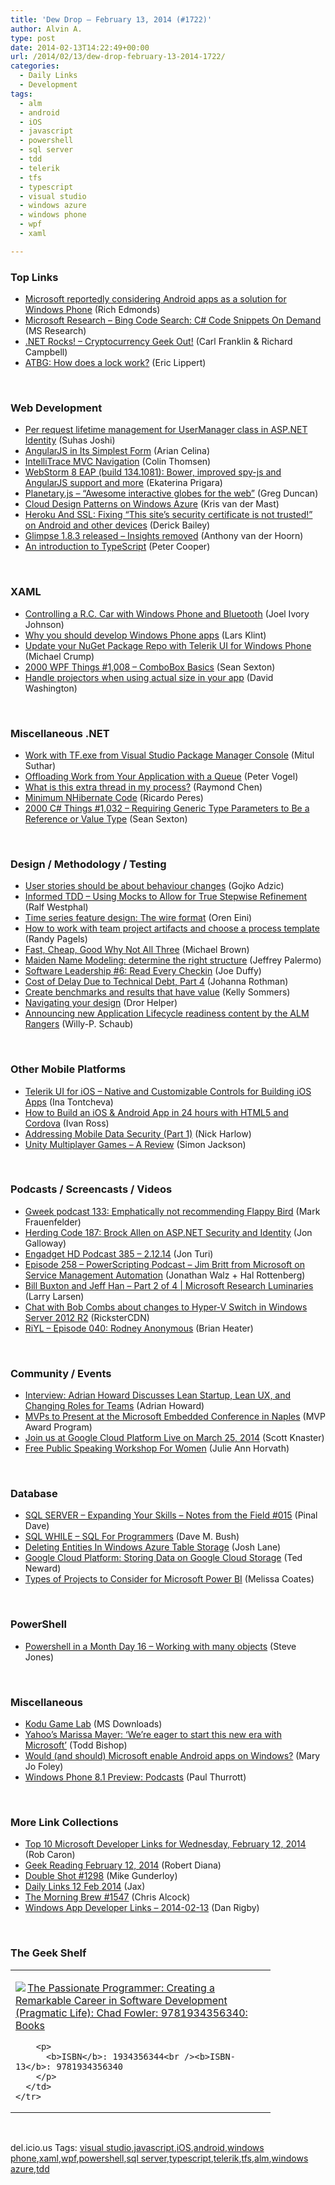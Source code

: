 ```yaml
---
title: 'Dew Drop – February 13, 2014 (#1722)'
author: Alvin A.
type: post
date: 2014-02-13T14:22:49+00:00
url: /2014/02/13/dew-drop-february-13-2014-1722/
categories:
  - Daily Links
  - Development
tags:
  - alm
  - android
  - iOS
  - javascript
  - powershell
  - sql server
  - tdd
  - telerik
  - tfs
  - typescript
  - visual studio
  - windows azure
  - windows phone
  - wpf
  - xaml

---
```

### <a name="top"></a>Top Links

  * <a href="http://feedproxy.google.com/~r/wmexperts/~3/ElxX6RVH7zA/story01.htm" target="_blank">Microsoft reportedly considering Android apps as a solution for Windows Phone</a> (Rich Edmonds)
  * <a href="http://codesnippet.research.microsoft.com/" target="_blank">Microsoft Research &#8211; Bing Code Search: C# Code Snippets On Demand</a> (MS Research)
  * <a href="http://www.dotnetrocks.com/default.aspx?ShowNum=950" target="_blank">.NET Rocks! &#8211; Cryptocurrency Geek Out!</a> (Carl Franklin & Richard Campbell)
  * <a href="http://ericlippert.com/2014/02/12/how-does-a-lock-work/?utm_source=rss&utm_medium=rss&utm_campaign=how-does-a-lock-work" target="_blank">ATBG: How does a lock work?</a> (Eric Lippert)

&nbsp;

### <a name="web"></a>Web Development

  * <a href="http://blogs.msdn.com/b/webdev/archive/2014/02/12/per-request-lifetime-management-for-usermanager-class-in-asp-net-identity.aspx" target="_blank">Per request lifetime management for UserManager class in ASP.NET Identity</a> (Suhas Joshi)
  * <a href="http://java.dzone.com/articles/angularjs-its-simplest-form" target="_blank">AngularJS in Its Simplest Form</a> (Arian Celina)
  * <a href="http://blogs.msdn.com/b/visualstudioalm/archive/2014/02/12/intellitrace-mvc-navigation.aspx" target="_blank">IntelliTrace MVC Navigation</a> (Colin Thomsen)
  * <a href="http://blog.jetbrains.com/webstorm/2014/02/webstorm-8-eap-build-134-1081/?utm_source=rss&utm_medium=rss&utm_campaign=webstorm-8-eap-build-134-1081" target="_blank">WebStorm 8 EAP (build 134.1081): Bower, improved spy-js and AngularJS support and more</a> (Ekaterina Prigara)
  * <a href="http://channel9.msdn.com/coding4fun/blog/Planetaryjs-Awesome-interactive-globes-for-the-web" target="_blank">Planetary.js &#8211; &#8220;Awesome interactive globes for the web&#8221;</a> (Greg Duncan)
  * <a href="http://blog.krisvandermast.com/CloudDesignPatternsOnWindowsAzure.aspx" target="_blank">Cloud Design Patterns on Windows Azure</a> (Kris van der Mast)
  * <a href="http://feedproxy.google.com/~r/LosTechies/~3/HKGa6Xli_ig/" target="_blank">Heroku And SSL: Fixing “This site’s security certificate is not trusted!” on Android and other devices</a> (Derick Bailey)
  * <a href="http://feeds.getglimpse.com/~r/getglimpse/~3/lwSdsZ_xM4I/" target="_blank">Glimpse 1.8.3 released – Insights removed</a> (Anthony van der Hoorn)
  * <a href="http://feedproxy.google.com/~r/oreilly/news/~3/khiA8Rod9GI/an-introduction-to-typescript.html" target="_blank">An introduction to TypeScript</a> (Peter Cooper)

&nbsp;

### <a name="silverlight"></a>XAML

  * <a href="http://www.codeproject.com/Articles/725607/Controlling-a-R-C-Car-with-Windows-Phone-and-Bluet" target="_blank">Controlling a R.C. Car with Windows Phone and Bluetooth</a> (Joel Ivory Johnson)
  * <a href="http://blog.pluralsight.com/develop-windows-phone-apps" target="_blank">Why you should develop Windows Phone apps</a> (Lars Klint)
  * <a href="http://feedproxy.google.com/~r/Telerik/~3/TWgQK08iQiM/update-your-nuget-package-repo-with-telerik-ui-for-windows-phone" target="_blank">Update your NuGet Package Repo with Telerik UI for Windows Phone</a> (Michael Crump)
  * <a href="http://wpf.2000things.com/2014/02/13/1008-combobox-basics/" target="_blank">2000 WPF Things #1,008 – ComboBox Basics</a> (Sean Sexton)
  * <a href="http://dwcares.com/actual-size-projectors/" target="_blank">Handle projectors when using actual size in your app</a> (David Washington)

&nbsp;

### <a name="dotnet"></a>Miscellaneous .NET

  * <a href="http://mscodingblog.blogspot.com/2014/02/work-with-tfexe-from-visual-studio.html" target="_blank">Work with TF.exe from Visual Studio Package Manager Console</a> (Mitul Suthar)
  * <a href="http://visualstudiomagazine.com/articles/2014/02/01/offloading-work-from-your-application-with-a-queue.aspx" target="_blank">Offloading Work from Your Application with a Queue</a> (Peter Vogel)
  * <a href="http://blogs.msdn.com/b/oldnewthing/archive/2014/02/12/10498659.aspx" target="_blank">What is this extra thread in my process?</a> (Raymond Chen)
  * <a href="http://weblogs.asp.net/ricardoperes/archive/2014/02/12/minimum-nhibernate-code.aspx" target="_blank">Minimum NHibernate Code</a> (Ricardo Peres)
  * <a href="http://csharp.2000things.com/2014/02/13/1032-requiring-generic-type-parameters-to-be-a-reference-or-value-type/" target="_blank">2000 C# Things #1,032 – Requiring Generic Type Parameters to Be a Reference or Value Type</a> (Sean Sexton)

&nbsp;

### <a name="design"></a>Design / Methodology / Testing

  * <a href="http://gojko.net/2014/02/12/user-stories-should-be-about-behaviour-changes/" target="_blank">User stories should be about behaviour changes</a> (Gojko Adzic)
  * <a href="http://feedproxy.google.com/~r/geekswithblogs/~3/1qn8Dw0zFCU/informed-tdd-ndash-using-mocks-to-allow-for-true-stepwise.aspx" target="_blank">Informed TDD – Using Mocks to Allow for True Stepwise Refinement</a> (Ralf Westphal)
  * <a href="http://feedproxy.google.com/~r/AyendeRahien/~3/_gXHsKzzTek/time-series-feature-design-the-wire-format" target="_blank">Time series feature design: The wire format</a> (Oren Eini)
  * <a href="http://www.teamsystemcafe.net/Home/Details/126" target="_blank">How to work with team project artifacts and choose a process template</a> (Randy Pagels)
  * <a href="http://azurecoding.net/browniepoints/brownie/2014/02/12/fast-cheap-good-why-not-all-three" target="_blank">Fast, Cheap, Good Why Not All Three</a> (Michael Brown)
  * <a href="http://feeds.jeffreypalermo.com/~r/jeffreypalermo/~3/WDUIPvSg6aE/" target="_blank">Maiden Name Modeling: determine the right structure</a> (Jeffrey Palermo)
  * <a href="http://joeduffyblog.com/2014/02/12/software-leadership-6-read-every-checkin/" target="_blank">Software Leadership #6: Read Every Checkin</a> (Joe Duffy)
  * <a href="http://feedproxy.google.com/~r/ManagingProductDevelopment/~3/rOV_nPA1WY8/cost-of-delay-due-to-technical-debt-part-4.html" target="_blank">Cost of Delay Due to Technical Debt, Part 4</a> (Johanna Rothman)
  * <a href="http://feedproxy.google.com/~r/kellabyte/~3/xuzlALOmWUo/" target="_blank">Create benchmarks and results that have value</a> (Kelly Sommers)
  * <a href="http://feedproxy.google.com/~r/HelperCode/~3/TS2Q4Hz9vfM/navigating-your-design.html" target="_blank">Navigating your design</a> (Dror Helper)
  * <a href="http://blogs.msdn.com/b/visualstudioalm/archive/2014/02/12/new-readiness-content-released-or-spotted-by-the-alm-rangers.aspx" target="_blank">Announcing new Application Lifecycle readiness content by the ALM Rangers</a> (Willy-P. Schaub)

&nbsp;

### <a name="mobile"></a>Other Mobile Platforms

  * <a href="http://feedproxy.google.com/~r/Telerik/~3/UQKEPcq5Uao/telerik-ui-for-ios---native-and-customizable-controls-for-building-ios-apps" target="_blank">Telerik UI for iOS &#8211; Native and Customizable Controls for Building iOS Apps</a> (Ina Tontcheva)
  * <a href="http://css.dzone.com/articles/iosandroid-app-24-hours-html5" target="_blank">How to Build an iOS & Android App in 24 hours with HTML5 and Cordova</a> (Ivan Ross)
  * <a href="http://feedproxy.google.com/~r/extblog/~3/f_R_DXbmD7I/" target="_blank">Addressing Mobile Data Security (Part 1)</a> (Nick Harlow)
  * <a href="http://www.codeproject.com/Articles/725748/Unity-Multiplayer-Games-A-Review" target="_blank">Unity Multiplayer Games – A Review</a> (Simon Jackson)

&nbsp;

### <a name="podcasts"></a>Podcasts / Screencasts / Videos

  * <a href="http://gweek.net" target="_blank">Gweek podcast 133: Emphatically not recommending Flappy Bird</a> (Mark Frauenfelder)
  * <a href="http://feedproxy.google.com/~r/HerdingCode/~3/fMfgD8p0Y6Q/" target="_blank">Herding Code 187: Brock Allen on ASP.NET Security and Identity</a> (Jon Galloway)
  * <a href="http://www.engadget.com/2014/02/12/engadget-hd-podcast-385/?ncid=rss_truncated" target="_blank">Engadget HD Podcast 385 &#8211; 2.12.14</a> (Jon Turi)
  * <a href="http://feedproxy.google.com/~r/Powerscripting/~3/-tQu3wD0JcM/episode-258-powerscripting-podcast-jim-britt-from-microsoft-on-service-management-automation" target="_blank">Episode 258 &#8211; PowerScripting Podcast &#8211; Jim Britt from Microsoft on Service Management Automation</a> (Jonathan Walz + Hal Rottenberg)
  * <a href="http://channel9.msdn.com/Series/Microsoft-Research-Luminaries/Bill-Buxton-and-Jeff-Han-Part-2-of-4" target="_blank">Bill Buxton and Jeff Han &#8211; Part 2 of 4 | Microsoft Research Luminaries</a> (Larry Larsen)
  * <a href="http://channel9.msdn.com/Blogs/Regular-IT-Guy/Chat-with-Bob-Combs-about-changes-to-Hyper-V-Switch-in-Windows-Server-2012-R2" target="_blank">Chat with Bob Combs about changes to Hyper-V Switch in Windows Server 2012 R2</a> (RicksterCDN)
  * <a href="http://riyl.podbean.com/2014/02/12/episode-040-rodney-anonymous/" target="_blank">RiYL &#8211; Episode 040: Rodney Anonymous</a> (Brian Heater)

&nbsp;

### <a name="events"></a>Community / Events

  * <a href="http://www.infoq.com/interviews/adrian-howard-lean-startup-lean-ux-changing-roles?utm_campaign=infoq_content&utm_source=infoq&utm_medium=feed&utm_term=global" target="_blank">Interview: Adrian Howard Discusses Lean Startup, Lean UX, and Changing Roles for Teams</a> (Adrian Howard)
  * <a href="http://blogs.msdn.com/b/mvpawardprogram/archive/2014/02/12/mvps-to-present-at-the-microsoft-embedded-conference-in-naples.aspx" target="_blank">MVPs to Present at the Microsoft Embedded Conference in Naples</a> (MVP Award Program)
  * <a href="http://feedproxy.google.com/~r/GDBcode/~3/78hjKZVCKOY/join-us-at-google-cloud-platform-live.html" target="_blank">Join us at Google Cloud Platform Live on March 25, 2014</a> (Scott Knaster)
  * <a href="https://github.com/blog/1781-free-public-speaking-workshop-for-women" target="_blank">Free Public Speaking Workshop For Women</a> (Julie Ann Horvath)

&nbsp;

### <a name="sql"></a>Database

  * <a href="http://blog.sqlauthority.com/2014/02/13/sql-server-expanding-your-skills-notes-from-the-field-015/" target="_blank">SQL SERVER – Expanding Your Skills – Notes from the Field #015</a> (Pinal Dave)
  * <a href="http://blog.dmbcllc.com/sql-while-sql-for-programmers/" target="_blank">SQL WHILE – SQL For Programmers</a> (Dave M. Bush)
  * <a href="http://wintellect.com/blogs/jlane/deleting-entities-in-windows-azure-table-storage" target="_blank">Deleting Entities In Windows Azure Table Storage</a> (Josh Lane)
  * <a href="http://www.codeproject.com/Articles/725659/Google-Cloud-Platform-Storing-Data-on-Google-Cloud" target="_blank">Google Cloud Platform: Storing Data on Google Cloud Storage</a> (Ted Neward)
  * <a href="http://feedproxy.google.com/~r/SqlChick-MelissaCoates/~3/ltNvF6sB3dg/types-of-projects-to-consider-for-microsoft-power-bi" target="_blank">Types of Projects to Consider for Microsoft Power BI</a> (Melissa Coates)

&nbsp;

### <a name="ps"></a>PowerShell

  * <a href="http://www.sqlservercentral.com/blogs/steve_jones/2014/02/12/powershell-in-a-month-day-16-working-with-many-objects/" target="_blank">Powershell in a Month Day 16 – Working with many objects</a> (Steve Jones)

&nbsp;

### <a name="misc"></a>Miscellaneous

  * <a href="http://www.microsoft.com/en-us/download/details.aspx?id=10056&WT.mc_id=rss_alldownloads_all" target="_blank">Kodu Game Lab</a> (MS Downloads)
  * <a href="http://feedproxy.google.com/~r/geekwire/~3/Jvy74QT6Pp8/" target="_blank">Yahoo’s Marissa Mayer: ‘We’re eager to start this new era with Microsoft’</a> (Todd Bishop)
  * <a href="http://www.zdnet.com/would-and-should-microsoft-enable-android-apps-on-windows-7000026266/#ftag=RSS14dc6a9" target="_blank">Would (and should) Microsoft enable Android apps on Windows?</a> (Mary Jo Foley)
  * <a href="http://winsupersite.com/windows-phone/windows-phone-81-preview-podcasts" target="_blank">Windows Phone 8.1 Preview: Podcasts</a> (Paul Thurrott)

&nbsp;

### <a name="links"></a>More Link Collections

  * <a href="http://blogs.msdn.com/b/robcaron/archive/2014/02/12/top-10-microsoft-developer-links-for-wednesday-february-12-2014.aspx" target="_blank">Top 10 Microsoft Developer Links for Wednesday, February 12, 2014</a> (Rob Caron)
  * <a href="http://feeds.regulargeek.com/~r/RegularGeek/~3/i_2uYwmAk3w/" target="_blank">Geek Reading February 12, 2014</a> (Robert Diana)
  * <a href="http://afreshcup.com/home/2014/2/13/double-shot-1298.html" target="_blank">Double Shot #1298</a> (Mike Gunderloy)
  * <a href="http://feedproxy.google.com/~r/parsimonyjax/~3/4AHKZBezil0/daily-links-12-feb-2014.html" target="_blank">Daily Links 12 Feb 2014</a> (Jax)
  * <a href="http://feedproxy.google.com/~r/ReflectivePerspective/~3/5Bnd4oxa6IE/" target="_blank">The Morning Brew #1547</a> (Chris Alcock)
  * <a href="http://feedproxy.google.com/~r/DanRigby/~3/s_PFIkbfJE4/" target="_blank">Windows App Developer Links &#8211; 2014-02-13</a> (Dan Rigby)

&nbsp;

### <a name="shelf"></a>The Geek Shelf

<div id="scid:7dc1bd33-94bd-46fd-a20b-0131235bcd47:fe06cf6e-d81e-4d67-ae9f-31ce9679df3a" class="wlWriterEditableSmartContent" style="float: none; padding-bottom: 0px; padding-top: 0px; padding-left: 0px; margin: 0px; display: inline; padding-right: 0px">
  <table cellspacing="0" cellpadding="2" width="400" border="0" unselectable="on">
    <tr>
      <td valign="top" width="400">
        <p>
          <a title="The Passionate Programmer: Creating a Remarkable Career in Software Development (Pragmatic Life): Chad Fowler: 9781934356340: Books" href="http://www.amazon.com/exec/obidos/ASIN/1934356344/alvinashcraft-20"><img data-recalc-dims="1" decoding="async" src="https://i0.wp.com/images.amazon.com/images/P/1934356344.01.MZZZZZZZ.jpg?w=660" border="0" align="left" style="float:left" />The Passionate Programmer: Creating a Remarkable Career in Software Development (Pragmatic Life): Chad Fowler: 9781934356340: Books</a>
        </p>
        
        <p>
          <b>ISBN</b>: 1934356344<br /><b>ISBN-13</b>: 9781934356340
        </p>
      </td>
    </tr>
  </table>
</div>

&nbsp;

<div id="scid:0767317B-992E-4b12-91E0-4F059A8CECA8:9b241dc9-5969-4d77-8344-707372d1904e" class="wlWriterEditableSmartContent" style="float: none; padding-bottom: 0px; padding-top: 0px; padding-left: 0px; margin: 0px; display: inline; padding-right: 0px">
  del.icio.us Tags: <a href="http://del.icio.us/popular/visual+studio" rel="tag">visual studio</a>,<a href="http://del.icio.us/popular/javascript" rel="tag">javascript</a>,<a href="http://del.icio.us/popular/iOS" rel="tag">iOS</a>,<a href="http://del.icio.us/popular/android" rel="tag">android</a>,<a href="http://del.icio.us/popular/windows+phone" rel="tag">windows phone</a>,<a href="http://del.icio.us/popular/xaml" rel="tag">xaml</a>,<a href="http://del.icio.us/popular/wpf" rel="tag">wpf</a>,<a href="http://del.icio.us/popular/powershell" rel="tag">powershell</a>,<a href="http://del.icio.us/popular/sql+server" rel="tag">sql server</a>,<a href="http://del.icio.us/popular/typescript" rel="tag">typescript</a>,<a href="http://del.icio.us/popular/telerik" rel="tag">telerik</a>,<a href="http://del.icio.us/popular/tfs" rel="tag">tfs</a>,<a href="http://del.icio.us/popular/alm" rel="tag">alm</a>,<a href="http://del.icio.us/popular/windows+azure" rel="tag">windows azure</a>,<a href="http://del.icio.us/popular/tdd" rel="tag">tdd</a>
</div>